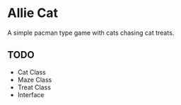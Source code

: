 # Allie Cat
A simple pacman type game with cats chasing cat treats.

## TODO
- Cat Class
- Maze Class
- Treat Class
- Interface 

